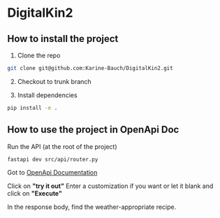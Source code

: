 # DigitalKin2

## How to install the project

1. Clone the repo
```bash
git clone git@github.com:Karine-Bauch/DigitalKin2.git
```

2. Checkout to trunk branch

3. Install dependencies
```bash
pip install -e .
```

## How to use the project in OpenApi Doc

Run the API (at the root of the project)
```bash
fastapi dev src/api/router.py
```

Got to [OpenApi Documentation](http://127.0.0.1:8000/docs)

Click on **"try it out"**
Enter a customization if you want or let it blank and click on **"Execute"**

In the response body, find the weather-appropriate recipe.